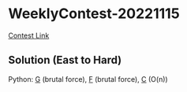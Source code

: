 # WeeklyContest-20221115

[Contest Link](https://vjudge.net/contest/530040)

## Solution (East to Hard)

Python: 
[G](G.python) (brutal force), [F](F.python) (brutal force), [C](C.python) (O(n))

